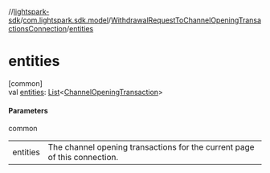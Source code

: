 //[lightspark-sdk](../../../index.md)/[com.lightspark.sdk.model](../index.md)/[WithdrawalRequestToChannelOpeningTransactionsConnection](index.md)/[entities](entities.md)

# entities

[common]\
val [entities](entities.md): [List](https://kotlinlang.org/api/latest/jvm/stdlib/kotlin.collections/-list/index.html)&lt;[ChannelOpeningTransaction](../-channel-opening-transaction/index.md)&gt;

#### Parameters

common

| | |
|---|---|
| entities | The channel opening transactions for the current page of this connection. |

